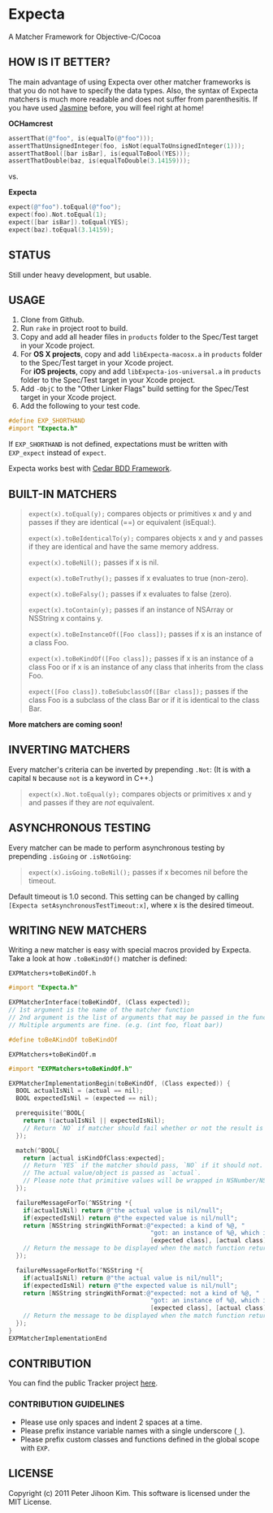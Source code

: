 # Expecta

A Matcher Framework for Objective-C/Cocoa

## HOW IS IT BETTER?

The main advantage of using Expecta over other matcher frameworks is that you do not have to specify the data types. Also, the syntax of Expecta matchers is much more readable and does not suffer from parenthesitis. If you have used [Jasmine](http://pivotal.github.com/jasmine/) before, you will feel right at home!

**OCHamcrest**

```objective-c
assertThat(@"foo", is(equalTo(@"foo")));
assertThatUnsignedInteger(foo, isNot(equalToUnsignedInteger(1)));
assertThatBool([bar isBar], is(equalToBool(YES)));
assertThatDouble(baz, is(equalToDouble(3.14159)));
```

vs.

**Expecta**

```objective-c
expect(@"foo").toEqual(@"foo");
expect(foo).Not.toEqual(1);
expect([bar isBar]).toEqual(YES);
expect(baz).toEqual(3.14159);
```

## STATUS

Still under heavy development, but usable.

## USAGE

1. Clone from Github.
2. Run `rake` in project root to build.
3. Copy and add all header files in `products` folder to the Spec/Test target in your Xcode project.
4. For **OS X projects**, copy and add `libExpecta-macosx.a` in `products` folder to the Spec/Test target in your Xcode project.  
   For **iOS projects**, copy and add `libExpecta-ios-universal.a` in `products` folder to the Spec/Test target in your Xcode project.
5. Add `-ObjC` to the "Other Linker Flags" build setting for the Spec/Test target in your Xcode project.
6. Add the following to your test code.

```objective-c
#define EXP_SHORTHAND
#import "Expecta.h"
```

If `EXP_SHORTHAND` is not defined, expectations must be written with `EXP_expect` instead of `expect`.

Expecta works best with [Cedar BDD Framework](http://pivotal.github.com/cedar/).

## BUILT-IN MATCHERS

>`expect(x).toEqual(y);` compares objects or primitives x and y and passes if they are identical (==) or equivalent (isEqual:).
>
>`expect(x).toBeIdenticalTo(y);` compares objects x and y and passes if they are identical and have the same memory address.
>
>`expect(x).toBeNil();` passes if x is nil.
>
>`expect(x).toBeTruthy();` passes if x evaluates to true (non-zero).
>
>`expect(x).toBeFalsy();` passes if x evaluates to false (zero).
>
>`expect(x).toContain(y);` passes if an instance of NSArray or NSString x contains y.
>
>`expect(x).toBeInstanceOf([Foo class]);` passes if x is an instance of a class Foo.
>
>`expect(x).toBeKindOf([Foo class]);` passes if x is an instance of a class Foo or if x is an instance of any class that inherits from the class Foo.
>
>`expect([Foo class]).toBeSubclassOf([Bar class]);` passes if the class Foo is a subclass of the class Bar or if it is identical to the class Bar.

**More matchers are coming soon!**

## INVERTING MATCHERS

Every matcher's criteria can be inverted by prepending `.Not`: (It is with a capital `N` because `not` is a keyword in C++.)

>`expect(x).Not.toEqual(y);` compares objects or primitives x and y and passes if they are *not* equivalent.

## ASYNCHRONOUS TESTING

Every matcher can be made to perform asynchronous testing by prepending `.isGoing` or `.isNotGoing`:

>`expect(x).isGoing.toBeNil();` passes if x becomes nil before the timeout.

Default timeout is 1.0 second. This setting can be changed by calling `[Expecta setAsynchronousTestTimeout:x]`, where x is the desired timeout.

## WRITING NEW MATCHERS

Writing a new matcher is easy with special macros provided by Expecta. Take a look at how `.toBeKindOf()` matcher is defined:

`EXPMatchers+toBeKindOf.h`

```objective-c
#import "Expecta.h"

EXPMatcherInterface(toBeKindOf, (Class expected));
// 1st argument is the name of the matcher function
// 2nd argument is the list of arguments that may be passed in the function call.
// Multiple arguments are fine. (e.g. (int foo, float bar))

#define toBeAKindOf toBeKindOf
```

`EXPMatchers+toBeKindOf.m`

```objective-c
#import "EXPMatchers+toBeKindOf.h"

EXPMatcherImplementationBegin(toBeKindOf, (Class expected)) {
  BOOL actualIsNil = (actual == nil);
  BOOL expectedIsNil = (expected == nil);

  prerequisite(^BOOL{
    return !(actualIsNil || expectedIsNil);
    // Return `NO` if matcher should fail whether or not the result is inverted using `.Not`.
  });

  match(^BOOL{
    return [actual isKindOfClass:expected];
    // Return `YES` if the matcher should pass, `NO` if it should not.
    // The actual value/object is passed as `actual`.
    // Please note that primitive values will be wrapped in NSNumber/NSValue.
  });

  failureMessageForTo(^NSString *{
    if(actualIsNil) return @"the actual value is nil/null";
    if(expectedIsNil) return @"the expected value is nil/null";
    return [NSString stringWithFormat:@"expected: a kind of %@, "
                                       "got: an instance of %@, which is not a kind of %@",
                                       [expected class], [actual class], [expected class]];
    // Return the message to be displayed when the match function returns `YES`.
  });

  failureMessageForNotTo(^NSString *{
    if(actualIsNil) return @"the actual value is nil/null";
    if(expectedIsNil) return @"the expected value is nil/null";
    return [NSString stringWithFormat:@"expected: not a kind of %@, "
                                       "got: an instance of %@, which is a kind of %@",
                                       [expected class], [actual class], [expected class]];
    // Return the message to be displayed when the match function returns `NO`.
  });
}
EXPMatcherImplementationEnd
```

## CONTRIBUTION

You can find the public Tracker project [here](https://www.pivotaltracker.com/projects/323267).

### CONTRIBUTION GUIDELINES

* Please use only spaces and indent 2 spaces at a time.
* Please prefix instance variable names with a single underscore (`_`).
* Please prefix custom classes and functions defined in the global scope with `EXP`.

## LICENSE

Copyright (c) 2011 Peter Jihoon Kim. This software is licensed under the MIT License.
